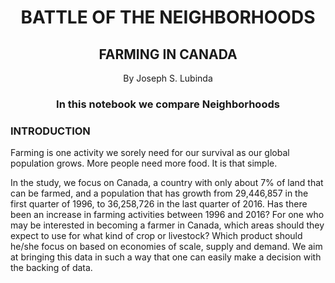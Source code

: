 <center>

# BATTLE OF THE NEIGHBORHOODS    
    
</center>
<center>

## FARMING IN CANADA

</center>

<center>By Joseph S. Lubinda</center>

<center>
    
### In this notebook we compare Neighborhoods

</center>

### INTRODUCTION

<p>Farming is one activity we sorely need for our survival as our global population grows. More people need more food. It is that simple.</p>

<p>In the study, we focus on Canada, a country with only about 7% of land that can be farmed, and a population that has growth from 29,446,857 in the first quarter of 1996, to 36,258,726 in the last quarter of 2016. Has there been an increase in farming activities between 1996 and 2016? For one who may be interested in becoming a farmer in Canada, which areas should they expect to use for what kind of crop or livestock? Which product should he/she focus on based on economies of scale, supply and demand. We aim at bringing this data in such a way that one can easily make a decision with the backing of data.</p>